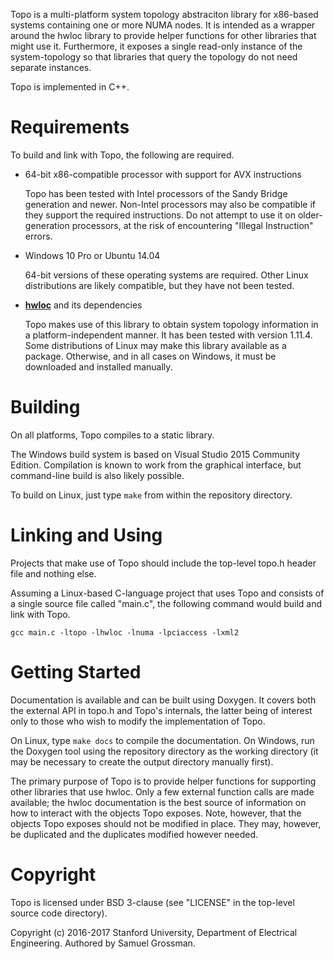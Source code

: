 Topo is a multi-platform system topology abstraciton library for x86-based systems containing one or more NUMA nodes.
It is intended as a wrapper around the hwloc library to provide helper functions for other libraries that might use it.
Furthermore, it exposes a single read-only instance of the system-topology so that libraries that query the topology do not need separate instances.

Topo is implemented in C++.


# Requirements

To build and link with Topo, the following are required.

- 64-bit x86-compatible processor with support for AVX instructions
  
  Topo has been tested with Intel processors of the Sandy Bridge generation and newer.
  Non-Intel processors may also be compatible if they support the required instructions.
  Do not attempt to use it on older-generation processors, at the risk of encountering "Illegal Instruction" errors.
  
- Windows 10 Pro or Ubuntu 14.04
  
  64-bit versions of these operating systems are required.
  Other Linux distributions are likely compatible, but they have not been tested.

- [**hwloc**](https://www.open-mpi.org/projects/hwloc/) and its dependencies
  
  Topo makes use of this library to obtain system topology information in a platform-independent manner.
  It has been tested with version 1.11.4.
  Some distributions of Linux may make this library available as a package.
  Otherwise, and in all cases on Windows, it must be downloaded and installed manually.


# Building

On all platforms, Topo compiles to a static library.

The Windows build system is based on Visual Studio 2015 Community Edition. Compilation is known to work from the graphical interface, but command-line build is also likely possible.

To build on Linux, just type `make` from within the repository directory.


# Linking and Using

Projects that make use of Topo should include the top-level topo.h header file and nothing else.

Assuming a Linux-based C-language project that uses Topo and consists of a single source file called "main.c", the following command would build and link with Topo.

    gcc main.c -ltopo -lhwloc -lnuma -lpciaccess -lxml2


# Getting Started

Documentation is available and can be built using Doxygen.
It covers both the external API in topo.h and Topo's internals, the latter being of interest only to those who wish to modify the implementation of Topo.

On Linux, type `make docs` to compile the documentation. On Windows, run the Doxygen tool using the repository directory as the working directory (it may be necessary to create the output directory manually first).

The primary purpose of Topo is to provide helper functions for supporting other libraries that use hwloc.
Only a few external function calls are made available; the hwloc documentation is the best source of information on how to interact with the objects Topo exposes.
Note, however, that the objects Topo exposes should not be modified in place. They may, however, be duplicated and the duplicates modified however needed.


# Copyright

Topo is licensed under BSD 3-clause (see "LICENSE" in the top-level source code directory).

Copyright (c) 2016-2017 Stanford University, Department of Electrical Engineering.
Authored by Samuel Grossman.
